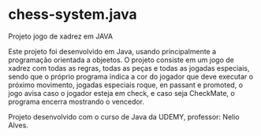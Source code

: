 # chess-system.java
Projeto jogo de xadrez em JAVA

Este projeto foi desenvolvido em Java, usando principalmente a programação orientada a objeetos.
O projeto consiste em um jogo de xadrez com todas as regras, todas as peças e todas as jogadas especiais, sendo que o próprio programa indica a cor do jogador que deve executar
o próximo movimento, jogadas especiais roque, en passant e promoted, o jogo avisa caso o jogador esteja em check, e caso seja CheckMate, o programa encerra mostrando o vencedor.

Projeto desenvolvido com o curso de Java da UDEMY, professor: Nelio Alves.
